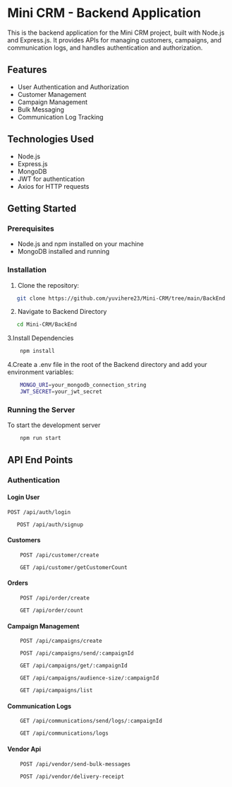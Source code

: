 # Mini CRM - Backend Application

This is the backend application for the Mini CRM project, built with Node.js and Express.js. It provides APIs for managing customers, campaigns, and communication logs, and handles authentication and authorization.

## Features

- User Authentication and Authorization
- Customer Management
- Campaign Management
- Bulk Messaging
- Communication Log Tracking

## Technologies Used

- Node.js
- Express.js
- MongoDB
- JWT for authentication
- Axios for HTTP requests

## Getting Started

### Prerequisites

- Node.js and npm installed on your machine
- MongoDB installed and running

### Installation

1. Clone the repository:
```bash
   git clone https://github.com/yuvihere23/Mini-CRM/tree/main/BackEnd
``` 
2. Navigate to Backend Directory
```bash
   cd Mini-CRM/BackEnd
```
3.Install Dependencies
```bash
    npm install
```
4.Create a .env file in the root of the Backend directory and add your environment variables:
```bash
    MONGO_URI=your_mongodb_connection_string
    JWT_SECRET=your_jwt_secret
```

### Running the Server
To start the development server
```bash
    npm run start
```



## API End Points

### Authentication

#### Login User

```http
POST /api/auth/login
```
 ```http
    POST /api/auth/signup
```
#### Customers

```http
    POST /api/customer/create
```
```http
    GET /api/customer/getCustomerCount
```
#### Orders
```http
    POST /api/order/create
```
```http
    GET /api/order/count
```
#### Campaign Management
```http
    POST /api/campaigns/create
```
```http
    POST /api/campaigns/send/:campaignId
```
```http
    GET /api/campaigns/get/:campaignId
```
```http
    GET /api/campaigns/audience-size/:campaignId
```
```http
    GET /api/campaigns/list
```
#### Communication Logs
```http
    GET /api/communications/send/logs/:campaignId
```
```http
    GET /api/communications/logs
```
#### Vendor Api
```http
    POST /api/vendor/send-bulk-messages
```
```http
    POST /api/vendor/delivery-receipt
```








